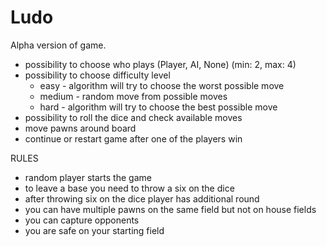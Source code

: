 # Ludo

Alpha version of game.

- possibility to choose who plays (Player, AI, None) (min: 2, max: 4)
- possibility to choose difficulty level
  - easy - algorithm will try to choose the worst possible move
  - medium - random move from possible moves
  - hard - algorithm will try to choose the best possible move
- possibility to roll the dice and check available moves
- move pawns around board
- continue or restart game after one of the players win

RULES

- random player starts the game
- to leave a base you need to throw a six on the dice
- after throwing six on the dice player has additional round
- you can have multiple pawns on the same field but not on house fields
- you can capture opponents
- you are safe on your starting field
